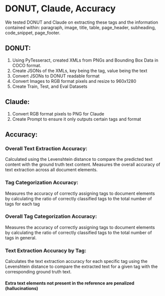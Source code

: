 # DONUT, Claude, Accuracy
We tested DONUT and Claude on extracting these tags and the information contained within: paragraph, image, title, table, page_header, subheading, code_snippet, page_footer.

## DONUT:
1. Using PyTesseract, created XMLs from PNGs and Bounding Box Data in COCO format.
2. Create JSONs of the XMLs, key being the tag, value being the text
3. Convert JSONs to DONUT readable format
4. Convert Images to RGB format pixels and resize to 960x1280
5. Create Train, Test, and Eval Datasets

## Claude:
1. Convert RGB format pixels to PNG for Claude
2. Create Prompt to ensure it only outputs certain tags and format

## Accuracy:
### Overall Text Extraction Accuracy:
Calculated using the Levenshtein distance to compare the predicted text content with the ground truth text content.
Measures the overall accuracy of text extraction across all document elements.

### Tag Categorization Accuracy:
Measures the accuracy of correctly assigning tags to document elements by calculating the ratio of correctly classified tags to the total number of tags for each tag

### Overall Tag Categorization Accuracy:
Measures the accuracy of correctly assigning tags to document elements by calculating the ratio of correctly classified tags to the total number of tags in general.

### Text Extraction Accuracy by Tag:
Calculates the text extraction accuracy for each specific tag using the Levenshtein distance to compare the extracted text for a given tag with the corresponding ground truth text.

#### Extra text elements not present in the reference are penalized (hallucinations)
